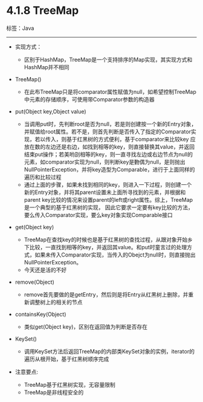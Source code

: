 # 4.1.8 TreeMap

标签：Java

---

- 实现方式：
	- 区别于HashMap，TreeMap是一个支持排序的Map实现，其实现方式和HashMap并不相同
- TreeMap()
	- 在此布TreeMap只是将comparator属性赋值为null，如希望控制TreeMap中元素的存储顺序，可使用带Comparator参数的构造器
- put(Object key,Object value)
	- 当调用put时，先判断root是否为null，若是则创建按一个新的Entry对象，并赋值给root属性。若不是，则首先判断是否传入了指定的Comparator实现，若以传入，则基于红黑树的方式便利，基于comparator来比较key 应放在数的左边还是右边，如找到相等的key，则直接替换其value，并返回结束put操作；若美哟刟相等的key，则一直寻找左边或右边节点为null的元素，如comparator实现为null，则判断key是覅偶为null，是则抛出NullPointerException，并将key造型为Comparable，进行于上面同样的遍历和比较过程
	- 通过上面的步骤，如果未找到相同的key，则进入一下过程，则创建一个新的Entry对象，并将其parent设置未上面所寻找到的元素，并根据和parent key比较的情况来设置parent的left或right属性。综上，TreeMap是一个典型的基于红黑树的实现， 因此它要求一定要有key比较的方法，要么传入Comparator实现，要么key对象实现Comparable接口
- get(Object key)
	- TreeMap在查找key的时候也是基于红黑树的查找过程，从跟对象开始乡下比较，一直找到相等的key，并返回其value。和put时童言过的处理方式，如果未传入Comparator实现，当传入的Obejct为null时，则直接抛出NullPointerException。
	- 今天还是活的不好
- remove(Object)
	- remove首先要做的是getEntry，然后则是将Entry从红黑树上删除，并重新调整树上的相关的节点
- containsKey(Object)
	- 类似get(Object key)，区别在返回值为判断是否存在
- KeySet()
	- 调用KeySet方法后返回TreeMap的内部类KeySet对象的实例，iterator的遍历从根开始，基于红黑树顺序完成


- 注意要点:
	- TreeMap基于红黑树实现，无容量限制
	- TreeMap是非线程安全的